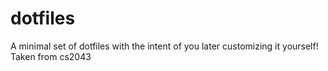 # dotfiles
A minimal set of dotfiles with the intent of you later customizing it yourself!
Taken from cs2043
